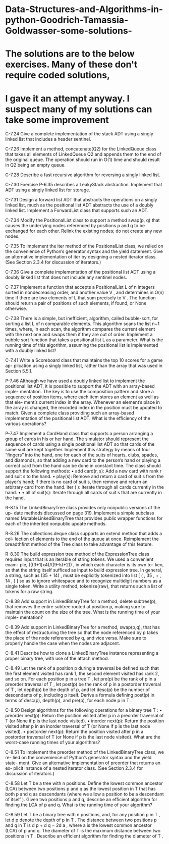 # Data-Structures-and-Algorithms-in-python-Goodrich-Tamassia-Goldwasser-some-solutions-
# The solutions are to the below exercises. Many of these don't require coded solutions,
# I gave it an attempt anyway. I suspect many of my solutions can take some improvement

C-7.24 Give a complete implementation of the stack ADT using a singly linked
list that includes a header sentinel.

C-7.26 Implement a method, concatenate(Q2) for the LinkedQueue class that
takes all elements of LinkedQueue Q2 and appends them to the end of the
original queue. The operation should run in O(1) time and should result
in Q2 being an empty queue.

C-7.28 Describe a fast recursive algorithm for reversing a singly linked list.

C-7.30 Exercise P-6.35 describes a LeakyStack abstraction. Implement that ADT
using a singly linked list for storage.

C-7.31 Design a forward list ADT that abstracts the operations on a singly linked
list, much as the positional list ADT abstracts the use of a doubly linked
list. Implement a ForwardList class that supports such an ADT.

C-7.34 Modify the PositionalList class to support a method swap(p, q) that causes
the underlying nodes referenced by positions p and q to be exchanged for
each other. Relink the existing nodes; do not create any new nodes.

C-7.35 To implement the iter method of the PositionalList class, we relied on the
convenience of Python’s generator syntax and the yield statement. Give
an alternative implementation of iter by designing a nested iterator class.
(See Section 2.3.4 for discussion of iterators.)

C-7.36 Give a complete implementation of the positional list ADT using a doubly
linked list that does not include any sentinel nodes.

C-7.37 Implement a function that accepts a PositionalList L of n integers sorted
in nondecreasing order, and another value V , and determines in O(n) time
if there are two elements of L that sum precisely to V . The function should
return a pair of positions of such elements, if found, or None otherwise.

C-7.38 There is a simple, but inefficient, algorithm, called bubble-sort, for sorting
a list L of n comparable elements. This algorithm scans the list n−1 times,
where, in each scan, the algorithm compares the current element with the
next one and swaps them if they are out of order. Implement a bubble sort
function that takes a positional list L as a parameter. What is the running
time of this algorithm, assuming the positional list is implemented with a
doubly linked list?

C-7.41 Write a Scoreboard class that maintains the top 10 scores for a game ap-
plication using a singly linked list, rather than the array that was used in
Section 5.5.1.

P-7.46 Although we have used a doubly linked list to implement the positional
list ADT, it is possible to support the ADT with an array-based imple-
mentation. The key is to use the composition pattern and store a sequence
of position items, where each item stores an element as well as that ele-
ment’s current index in the array. Whenever an element’s place in the array
is changed, the recorded index in the position must be updated to match.
Given a complete class providing such an array-based implementation of
the positional list ADT. What is the efficiency of the various operations?

P-7.47 Implement a CardHand class that supports a person arranging a group of
cards in his or her hand. The simulator should represent the sequence of
cards using a single positional list ADT so that cards of the same suit are
kept together. Implement this strategy by means of four “fingers” into the
hand, one for each of the suits of hearts, clubs, spades, and diamonds,
so that adding a new card to the person’s hand or playing a correct card
from the hand can be done in constant time. The class should support the
following methods:
• add card(r, s): Add a new card with rank r and suit s to the hand.
• play(s): Remove and return a card of suit s from the player’s hand;
if there is no card of suit s, then remove and return an arbitrary card
from the hand.
iter ( ): Iterate through all cards currently in the hand.
•
• all of suit(s): Iterate through all cards of suit s that are currently in
the hand.

R-8.15 The LinkedBinaryTree class provides only nonpublic versions of the up-
date methods discussed on page 319. Implement a simple subclass named
MutableLinkedBinaryTree that provides public wrapper functions for each
of the inherited nonpublic update methods.

R-8.26 The collections.deque class supports an extend method that adds a col-
lection of elements to the end of the queue at once. Reimplement the
breadthfirst method of the Tree class to take advantage of this feature.

R-8.30 The build expression tree method of the ExpressionTree class requires
input that is an iterable of string tokens. We used a convenient exam-
ple, (((3+1)x4)/((9-5)+2)) , in which each character is its own to-
ken, so that the string itself sufficed as input to build expression tree.
In general, a string, such as (35 + 14) , must be explicitly tokenized
into list [ ( , 35 , + , 14 , ) ] so as to ignore whitespace and to
recognize multidigit numbers as a single token. Write a utility method,
tokenize(raw), that returns such a list of tokens for a raw string.

C-8.38 Add support in LinkedBinaryTree for a method, delete subtree(p), that
removes the entire subtree rooted at position p, making sure to maintain
the count on the size of the tree. What is the running time of your imple-
mentation?

C-8.39 Add support in LinkedBinaryTree for a method, swap(p,q), that has the
effect of restructuring the tree so that the node referenced by p takes the
place of the node referenced by q, and vice versa. Make sure to properly
handle the case when the nodes are adjacent.

C-8.41 Describe how to clone a LinkedBinaryTree instance representing a proper
binary tree, with use of the attach method.

C-8.49 Let the rank of a position p during a traversal be defined such that the first
element visited has rank 1, the second element visited has rank 2, and so
on. For each position p in a tree T , let pre(p) be the rank of p in a preorder
traversal of T , let post(p) be the rank of p in a postorder traversal of T , let
depth(p) be the depth of p, and let desc(p) be the number of descendants
of p, including p itself. Derive a formula defining post(p) in terms of
desc(p), depth(p), and pre(p), for each node p in T .

C-8.50 Design algorithms for the following operations for a binary tree T :
• preorder next(p): Return the position visited after p in a preorder
traversal of T (or None if p is the last node visited).
• inorder next(p): Return the position visited after p in an inorder
traversal of T (or None if p is the last node visited).
• postorder next(p): Return the position visited after p in a postorder
traversal of T (or None if p is the last node visited).
What are the worst-case running times of your algorithms?

C-8.51 To implement the preorder method of the LinkedBinaryTree class, we re-
lied on the convenience of Python’s generator syntax and the yield state-
ment. Give an alternative implementation of preorder that returns an ex-
plicit instance of a nested iterator class. (See Section 2.3.4 for discussion
of iterators.)

C-8.58 Let T be a tree with n positions. Define the lowest common ancestor
(LCA) between two positions p and q as the lowest position in T that has
both p and q as descendants (where we allow a position to be a descendant
of itself ). Given two positions p and q, describe an efficient algorithm for
finding the LCA of p and q. What is the running time of your algorithm?

C-8.59 Let T be a binary tree with n positions, and, for any position p in T , let d p
denote the depth of p in T . The distance between two positions p and q
in T is d p + d q − 2d a , where a is the lowest common ancestor (LCA) of p
and q. The diameter of T is the maximum distance between two positions
in T . Describe an efficient algorithm for finding the diameter of T .

